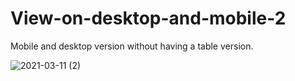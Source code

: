 # View-on-desktop-and-mobile-2
Mobile and desktop version without having a table version.

![2021-03-11 (2)](https://user-images.githubusercontent.com/80043180/110818677-c611ff80-828d-11eb-994f-7085f6d38ce0.png)
